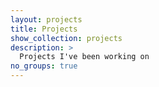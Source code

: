 ```yaml
---
layout: projects
title: Projects
show_collection: projects
description: >
  Projects I've been working on
no_groups: true
---
```

